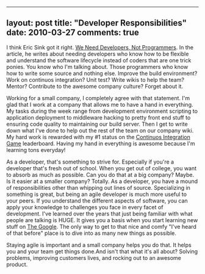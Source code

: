 
---
layout: post
title: "Developer Responsibilities"
date: 2010-03-27
comments: true
---


I think Eric Sink got it right. [We Need Developers, Not Programmers][1]. In the article, he writes about 
needing developers who know how to be flexible and understand the software lifecycle instead of coders 
that are one trick ponies. You know who I'm talking about. Those programmers who know how to write some 
source and nothing else. Improve the build environment? Work on continuos integration? Unit test? Write 
wikis to help the team? Mentor? Contribute to the awesome company culture? Forget about it.

Working for a small company, I completely agree with that statement. I'm glad that I work at a company that allows me to have a hand in everything. My tasks during the week range from development environment scripting to application deployment to middleware hacking to pretty front end stuff to ensuring code quality to maintaining our build server. Then I get to write down what I've done to help out the rest of the team on our company wiki. My hard work is rewarded with my #1 status on the [Continuos Integration Game][2] leaderboard. Having my hand in everything is awesome because I'm learning tons everyday!

As a developer, that's something to strive for. Especially if you're a developer that's fresh out of school. When you get out of college, you want to absorb as much as possible. Can you do that at a big 
company? Maybe. Is it easier at a smaller company? Totally. As a developer, you have a mound of 
responsibilities other than whipping out lines of source. Specializing in something is great, but being 
an agile developer is much more useful to your peers. If you understand the different aspects of 
software, you can apply your knowledge to challenges you face in every facet of development. I've learned 
over the years that just being familiar with what people are talking is HUGE. It gives you a basis when 
you start learning new stuff on [The Google][3]. The only way to get to that nice and comfy "I've heard 
of that before" place is to dive into as many new things as possible.

Staying agile is important and a small company helps you do that. It helps you and your team get things 
done.And isn't that what it's all about? Solving problems, improving customers lives, and rocking out to 
an awesome product. 


  [1]: http://www.ericsink.com/No_Programmers.html
  [2]: http://wiki.hudson-ci.org/display/HUDSON/The+Continuous+Integration+Game+plugin
  [3]: http://www.google.com/
